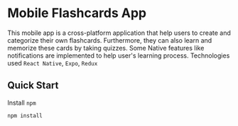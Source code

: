 # Mobile Flashcards App

This mobile app is a cross-platform application that help users to create and categorize their own flashcards. Furthermore, they can also learn and memorize these cards by taking quizzes. Some Native features like notifications are implemented to help user's learning process.
Technologies used `React Native`, `Expo`, `Redux`

## Quick Start

Install `npm`

```npm install```

